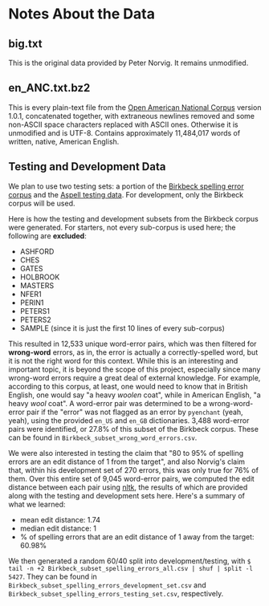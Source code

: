 # Notes About the Data

## big.txt

This is the original data provided by Peter Norvig.  It remains unmodified.

## en_ANC.txt.bz2

This is every plain-text file from the [Open American National Corpus](http://www.americannationalcorpus.org/oanc/index.html) version 1.0.1, concatenated together, with extraneous newlines removed and some non-ASCII space characters replaced with ASCII ones.  Otherwise it is unmodified and is UTF-8.  Contains approximately 11,484,017 words of written, native, American English.

## Testing and Development Data

We plan to use two testing sets: a portion of the [Birkbeck spelling error corpus](http://ota.ox.ac.uk/headers/0643.xml) and the [Aspell testing data](http://aspell.net/test/cur/batch0.tab).  For development, only the Birkbeck corpus will be used.

Here is how the testing and development subsets from the Birkbeck corpus were generated.  For starters, not every sub-corpus is used here; the following are **excluded**:

* ASHFORD
* CHES
* GATES
* HOLBROOK
* MASTERS
* NFER1
* PERIN1
* PETERS1
* PETERS2
* SAMPLE (since it is just the first 10 lines of every sub-corpus)

This resulted in 12,533 unique word-error pairs, which was then filtered for **wrong-word** errors, as in, the error is actually a correctly-spelled word, but it is not the right word for this context.  While this is an interesting and important topic, it is beyond the scope of this project, especially since many wrong-word errors require a great deal of external knowledge.  For example, according to this corpus, at least, one would need to know that in British English, one would say "a heavy _woolen_ coat", while in American English, "a heavy _wool_ coat".  A word-error pair was determined to be a wrong-word-error pair if the "error" was not flagged as an error by ``pyenchant`` (yeah, yeah), using the provided `en_US` and `en_GB` dictionaries.  3,488 word-error pairs were identified, or 27.8% of this subset of the Birkbeck corpus.  These can be found in `Birkbeck_subset_wrong_word_errors.csv`.

We were also interested in testing the claim that "80 to 95% of spelling errors are an edit distance of 1 from the target", and also Norvig's claim that, within his development set of 270 errors, this was only true for 76% of them.  Over this entire set of 9,045 word-error pairs, we computed the edit distance between each pair using [nltk](http://www.nltk.org/api/nltk.metrics.html#nltk.metrics.distance.edit_distance), the results of which are provided along with the testing and development sets here.  Here's a summary of what we learned:

* mean edit distance: 1.74
* median edit distance: 1
* % of spelling errors that are an edit distance of 1 away from the target: 60.98%

We then generated a random 60/40 split into development/testing, with `$ tail -n +2 Birkbeck_subset_spelling_errors_all.csv | shuf | split -l 5427`.  They can be found in `Birkbeck_subset_spelling_errors_development_set.csv` and `Birkbeck_subset_spelling_errors_testing_set.csv`, respectively.
